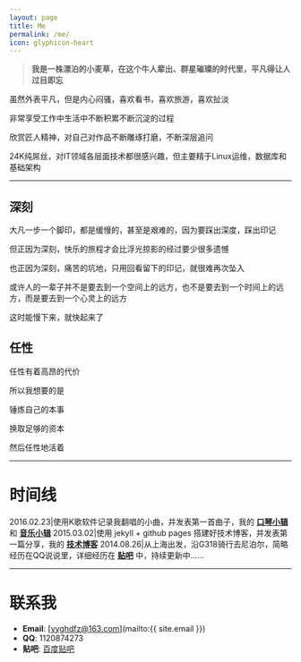 ```yaml
---
layout: page
title: Me
permalink: /me/
icon: glyphicon-heart
---
```



> **我是一株漂泊的小麦草，在这个牛人辈出、群星璀璨的时代里，平凡得让人过目即忘** 


虽然外表平凡，但是内心闷骚，喜欢看书，喜欢旅游，喜欢扯淡

非常享受工作中生活中不断积累不断沉淀的过程

欣赏匠人精神，对自己对作品不断雕琢打磨，不断深层追问

24K纯屌丝，对IT领域各层面技术都很感兴趣，但主要精于Linux运维，数据库和基础架构

---

## 深刻

大凡一步一个脚印，都是缓慢的，甚至是艰难的，因为要踩出深度，踩出印记

但正因为深刻，快乐的旅程才会比浮光掠影的经过要少很多遗憾

也正因为深刻，痛苦的坑地，只用回看留下的印记，就很难再次坠入

或许人的一辈子并不是要去到一个空间上的远方，也不是要去到一个时间上的远方，而是要去到一个心灵上的远方

这时能慢下来，就快起来了

## 任性

任性有着高昂的代价

所以我想要的是

锤炼自己的本事

换取足够的资本

然后任性地活着


---

# 时间线


2016.02.23|使用K歌软件记录我翻唱的小曲，并发表第一首曲子，我的 **[口琴小辑](http://kg.qq.com/personal.html?uid=639e9c87202f318936)** 和 **[音乐小辑](http://soft.dog/music/)**
2015.03.02|使用 jekyll + github pages 搭建好技术博客，并发表第一篇分享，我的 **[技术博客](http://soft.dog/)**
2014.08.26|从上海出发，沿G318骑行去尼泊尔，简略经历在QQ说说里，详细经历在 **[贴吧](http://tieba.baidu.com/p/3484468000)** 中，持续更新中......


---

# 联系我

* **Email**: [yyghdfz@163.com](mailto:{{ site.email }})
* **QQ**: 1120874273
* **贴吧**: [百度贴吧](http://tieba.baidu.com/p/3484468000)
